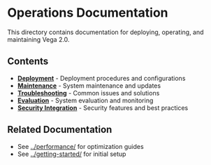 # Operations Documentation

This directory contains documentation for deploying, operating, and maintaining Vega 2.0.

## Contents

- **[Deployment](DEPLOYMENT.md)** - Deployment procedures and configurations
- **[Maintenance](MAINTENANCE.md)** - System maintenance and updates
- **[Troubleshooting](TROUBLESHOOTING.md)** - Common issues and solutions
- **[Evaluation](EVALUATION.md)** - System evaluation and monitoring
- **[Security Integration](SECURITY_INTEGRATION_COMPLETE.md)** - Security features and best practices

## Related Documentation

- See [../performance/](../performance/) for optimization guides
- See [../getting-started/](../getting-started/) for initial setup
